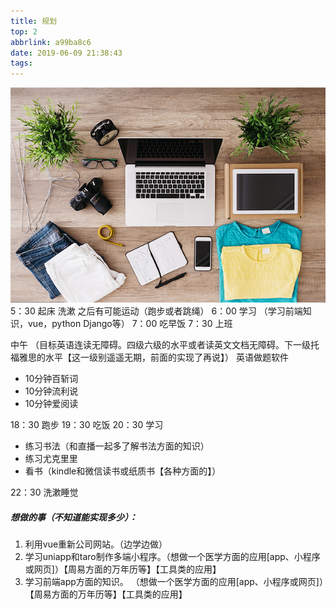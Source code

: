 ```yaml
---
title: 规划
top: 2
abbrlink: a99ba8c6
date: 2019-06-09 21:38:43
tags:
---
```


![](/assets/blogImg/201907241010.jpg)
5：30  起床 洗漱 之后有可能运动（跑步或者跳绳）
6：00  学习 （学习前端知识，vue，python Django等）
7：00  吃早饭
7：30  上班

中午 （目标英语连读无障碍。四级六级的水平或者读英文文档无障碍。下一级托福雅思的水平【这一级别遥遥无期，前面的实现了再说】）
英语做题软件
- 10分钟百斩词
- 10分钟流利说
- 10分钟爱阅读

18：30  跑步
19：30  吃饭
20：30  学习
   - 练习书法（和直播一起多了解书法方面的知识）
   - 练习尤克里里
   - 看书（kindle和微信读书或纸质书【各种方面的】） 

22：30  洗漱睡觉



##### 想做的事（不知道能实现多少）：

1. 利用vue重新公司网站。（边学边做）
2. 学习uniapp和taro制作多端小程序。（想做一个医学方面的应用[app、小程序或网页]）【周易方面的万年历等】【工具类的应用】
3. 学习前端app方面的知识。         （想做一个医学方面的应用[app、小程序或网页]）【周易方面的万年历等】【工具类的应用】


